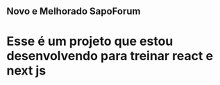 ## Novo e Melhorado SapoForum
# Esse é um projeto que estou desenvolvendo para treinar react e next js